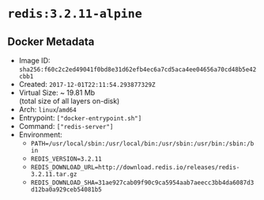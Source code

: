 # `redis:3.2.11-alpine`

## Docker Metadata

- Image ID: `sha256:f60c2c2ed49041f0bd8e31d62efb4ec6a7cd5aca4ee04656a70cd48b5e42cbb1`
- Created: `2017-12-01T22:11:54.293877329Z`
- Virtual Size: ~ 19.81 Mb  
  (total size of all layers on-disk)
- Arch: `linux`/`amd64`
- Entrypoint: `["docker-entrypoint.sh"]`
- Command: `["redis-server"]`
- Environment:
  - `PATH=/usr/local/sbin:/usr/local/bin:/usr/sbin:/usr/bin:/sbin:/bin`
  - `REDIS_VERSION=3.2.11`
  - `REDIS_DOWNLOAD_URL=http://download.redis.io/releases/redis-3.2.11.tar.gz`
  - `REDIS_DOWNLOAD_SHA=31ae927cab09f90c9ca5954aab7aeecc3bb4da6087d3d12ba0a929ceb54081b5`
